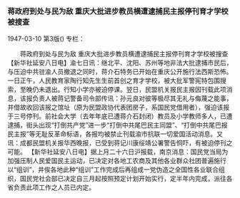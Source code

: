 ### 蒋政府到处与民为敌  重庆大批进步教员横遭逮捕民主报停刊育才学校被搜查

1947-03-10
第3版()
专栏：

　　蒋政府到处与民为敌
    重庆大批进步教员横遭逮捕民主报停刊育才学校被搜查
    【新华社延安八日电】渝七日讯：继北平、沈阳、苏州等地非法大批逮捕市民后，与压迫中共驻渝人员撤退之同时，蒋介石特务已开始在重庆公开施行法西斯恐怖。一日正午，人民教育家陶行知先生生前首创之育才学校，被大批军警宪特包围搜索，至晚仍未退出。行知小学亦被迫停课。翌日，民盟机关报民主报因刊载此项消息，该报负责人被蒋记警备司令部传讯：孙元良对彼等极尽其无礼与侮蔑之能事，并借故收回该报之馆址（原为民盟政协代表团房子，系国民党借用者），强迫该报于三号停刊。前社会大学（去年年底已遭蒋介石封闭）教员及小学教师多人，已遭逮捕，街头出现“打倒共产党”进一步“打倒中共尾巴民主同盟”、“打倒中共尾巴报民主报”等无耻反革命标语，各报均被禁止刊载渝市抗联一切爱国活动消息。又讯：成都民盟机关报华西晚报，已受到蒋记川康绥靖公署警告恫吓，有被迫停刊之可能。
    【新华社延安八日电】据上月二十六日沪报载，南京消息：国民党当局为加强压制人民爱国民主运动，已决定对各地工农商及其他各业群众社团普遍施行以“组训”，并俟各地此种“组训”工作完成后再组成一党伪造之全国性各业联合组织，国民党社会部已决定自三月起按照预定计划开始实行，定半年内完成，派往各省负责此项工作之人员已内定。
